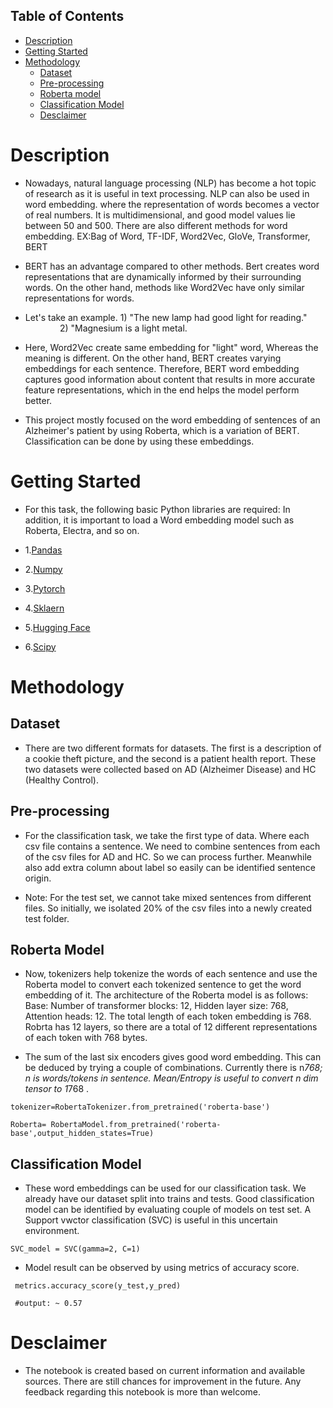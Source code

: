 ## Table of Contents
- [Description](#Description)
- [Getting Started](#Getting-Started)
- [Methodology](#Methodology)
  - [Dataset](#Dataset)
  - [Pre-processing](#pre-processing)
  - [Roberta model](#roberta-model)
  - [Classification Model](#classification-model)
  - [Desclaimer](#desclaimer)


# Description
- Nowadays, natural language processing (NLP) has become a hot topic of research as it is useful in text processing. NLP can also be used in word embedding. where the representation of words becomes a vector of real numbers. It is multidimensional, and good model values lie between 50 and 500. There are also different methods for word embedding. EX:Bag of Word, TF-IDF, Word2Vec, GloVe, Transformer, BERT

- BERT has an advantage compared to other methods. Bert creates word representations that are dynamically informed by their surrounding words. On the other hand, methods like Word2Vec have only similar representations for words.

- Let's take an example. 1) "The new lamp had good light for reading."
                         2) "Magnesium is a light metal.

- Here, Word2Vec create same embedding for "light" word, Whereas the meaning is different. On the other hand, BERT creates varying embeddings for each sentence. Therefore, BERT word embedding captures good information about content that results in more accurate feature representations, which in the end helps the model perform better.

- This project mostly focused on the word embedding of sentences of an Alzheimer's patient by using Roberta, which is a variation of BERT. Classification can be done by using these embeddings.


# Getting Started
- For this task, the following basic Python libraries are required: In addition, it is important to load a Word embedding model such as Roberta, Electra, and so on.

- 1.[Pandas](https://pandas.pydata.org/docs/)
- 2.[Numpy](https://numpy.org/doc/stable/)
- 3.[Pytorch](https://pytorch.org/tutorials/)
- 4.[Sklaern](https://scikit-learn.org/stable/user_guide.html)
- 5.[Hugging Face](https://huggingface.co/docs)
- 6.[Scipy](https://docs.scipy.org/doc/scipy/)


# Methodology

## Dataset

- There are two different formats for datasets. The first is a description of a cookie theft picture, and the second is a patient health report. These two datasets were collected based on AD (Alzheimer Disease) and HC (Healthy Control).

## Pre-processing

- For the classification task, we take the first type of data. Where each csv file contains a sentence. We need to combine sentences from each of the csv files for AD and HC. So we can process further. Meanwhile also add extra column about label so easily can be identified sentence origin.

- Note: For the test set, we cannot take mixed sentences from different files. So initially, we isolated 20% of the csv files into a newly created test folder.


## Roberta Model 
- Now, tokenizers help tokenize the words of each sentence and use the Roberta model to convert each tokenized sentence to get the word embedding of it. The architecture of the Roberta model is as follows: Base: Number of transformer blocks: 12, Hidden layer size: 768, Attention heads: 12. The total length of each token embedding is 768. Robrta has 12 layers, so there are a total of 12 different representations of each token with 768 bytes.


- The sum of the last six encoders gives good word embedding. This can be deduced by trying a couple of combinations. Currently there is n*768; n is words/tokens in sentence. Mean/Entropy is useful to convert n dim tensor to 1*768 .

 ```
 tokenizer=RobertaTokenizer.from_pretrained('roberta-base')
 ```

 ```
 Roberta= RobertaModel.from_pretrained('roberta-base',output_hidden_states=True)
 ```
 
 ## Classification Model
 - These word embeddings can be used for our classification task. We already have our dataset split into trains and tests. Good classification model can be identified by evaluating couple of models on test set. A Support vwctor classification (SVC) is useful in this uncertain environment.

 ```
 SVC_model = SVC(gamma=2, C=1)
 ```
- Model result can be observed by using metrics of accuracy score.
```
 metrics.accuracy_score(y_test,y_pred)

 #output: ~ 0.57
```

# Desclaimer
- The notebook is created based on current information and available sources. There are still chances for improvement in the future. Any feedback regarding this notebook is more than welcome.